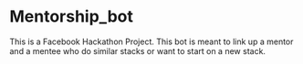 # Mentorship_bot
This is a Facebook Hackathon Project. 
This bot is meant to link up a mentor and a mentee who do similar stacks or want to start on a new stack.
